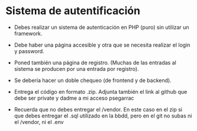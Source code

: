 # Sistema de autentificación
* Debes realizar un sistema de autenticación en PHP (puro) sin utilizar un framework.

* Debe haber una página accesible y otra que se necesita realizar el login y password.

* Poned también una página de registro. (Muchas de las entradas al sistema se producen por una entrada por registro).

* Se debería hacer un doble chequeo (de frontend y de backend).

* Entrega el código en formato .zip. Adjunta también el link al github que debe ser private y dadme a mi acceso psegarrac

* Recuerda que no debes entregar el /vendor. En este caso en el zip si que debes entregar el .sql utilizado en la bbdd, pero en el git no subas ni el /vendor, ni el .env